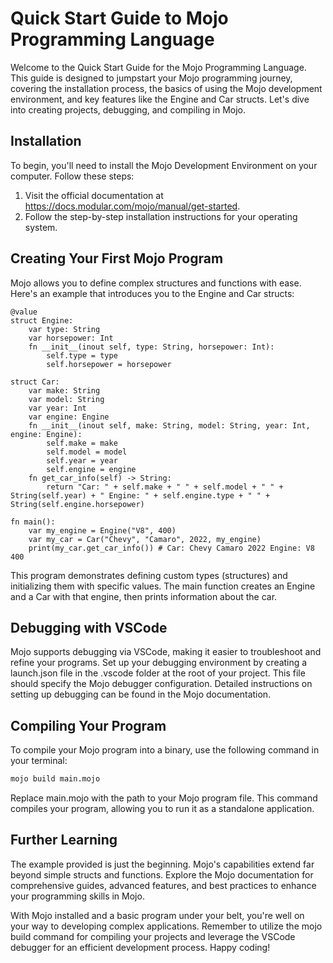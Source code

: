 # Quick Start Guide to Mojo Programming Language

Welcome to the Quick Start Guide for the Mojo Programming Language. This guide is designed to jumpstart your Mojo programming journey, covering the installation process, the basics of using the Mojo development environment, and key features like the Engine and Car structs. Let's dive into creating projects, debugging, and compiling in Mojo.

## Installation

To begin, you'll need to install the Mojo Development Environment on your computer. Follow these steps:

1. Visit the official documentation at https://docs.modular.com/mojo/manual/get-started.
2. Follow the step-by-step installation instructions for your operating system.

## Creating Your First Mojo Program

Mojo allows you to define complex structures and functions with ease. Here's an example that introduces you to the Engine and Car structs:

```mojo
@value
struct Engine:
    var type: String
    var horsepower: Int
    fn __init__(inout self, type: String, horsepower: Int):
        self.type = type
        self.horsepower = horsepower

struct Car:
    var make: String
    var model: String
    var year: Int
    var engine: Engine
    fn __init__(inout self, make: String, model: String, year: Int, engine: Engine):
        self.make = make
        self.model = model
        self.year = year
        self.engine = engine
    fn get_car_info(self) -> String:
        return "Car: " + self.make + " " + self.model + " " + String(self.year) + " Engine: " + self.engine.type + " " + String(self.engine.horsepower)

fn main():
    var my_engine = Engine("V8", 400)
    var my_car = Car("Chevy", "Camaro", 2022, my_engine)
    print(my_car.get_car_info()) # Car: Chevy Camaro 2022 Engine: V8 400
```

This program demonstrates defining custom types (structures) and initializing them with specific values. The main function creates an Engine and a Car with that engine, then prints information about the car.

## Debugging with VSCode

Mojo supports debugging via VSCode, making it easier to troubleshoot and refine your programs. Set up your debugging environment by creating a launch.json file in the .vscode folder at the root of your project. This file should specify the Mojo debugger configuration. Detailed instructions on setting up debugging can be found in the Mojo documentation.

## Compiling Your Program

To compile your Mojo program into a binary, use the following command in your terminal:

```bash
mojo build main.mojo
```

Replace main.mojo with the path to your Mojo program file. This command compiles your program, allowing you to run it as a standalone application.

## Further Learning

The example provided is just the beginning. Mojo's capabilities extend far beyond simple structs and functions. Explore the Mojo documentation for comprehensive guides, advanced features, and best practices to enhance your programming skills in Mojo.

With Mojo installed and a basic program under your belt, you're well on your way to developing complex applications. Remember to utilize the mojo build command for compiling your projects and leverage the VSCode debugger for an efficient development process. Happy coding!